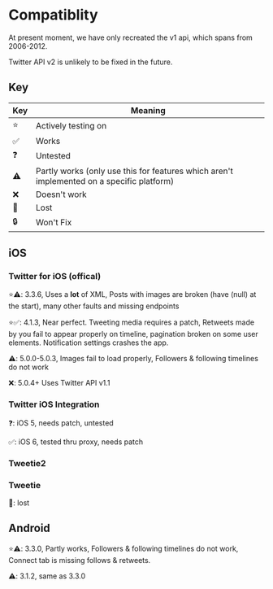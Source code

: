# Compatiblity
At present moment, we have only recreated the v1 api, which spans from 2006-2012.

Twitter API v2 is unlikely to be fixed in the future.

## Key
 Key| Meaning |
|---| ------- |
| ⭐ | Actively testing on |
| ✅ | Works |
| ❓ | Untested
| ⚠️ | Partly works (only use this for features which aren't implemented on a specific platform) |
| ❌ | Doesn't work |
| 💾 | Lost |
| 🔒 | Won't Fix |

## iOS

### Twitter for iOS (offical)

⭐⚠️: 3.3.6, Uses a **lot** of XML, Posts with images are broken (have (null) at the start), many other faults and missing endpoints

⭐✅: 4.1.3, Near perfect. Tweeting media requires a patch, Retweets made by you fail to appear properly on timeline, pagination broken on some user elements. Notification settings crashes the app.

⚠️: 5.0.0-5.0.3, Images fail to load properly, Followers & following timelines do not work

❌: 5.0.4+ Uses Twitter API v1.1

### Twitter iOS Integration

❓: iOS 5, needs patch, untested

✅: iOS 6, tested thru proxy, needs patch

### Tweetie2

### Tweetie
💾: lost

## Android
⭐⚠️: 3.3.0, Partly works, Followers & following timelines do not work, Connect tab is missing follows & retweets.

⚠️: 3.1.2, same as 3.3.0
